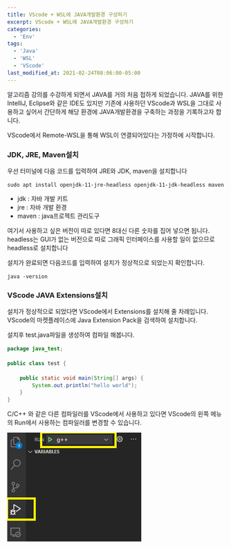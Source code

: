 ```yaml
---
title: VScode + WSL에 JAVA개발환경 구성하기
excerpt: VScode + WSL에 JAVA개발환경 구성하기
categories:
  - 'Env'
tags:
  - 'Java'
  - 'WSL'
  - 'VScode'
last_modified_at: 2021-02-24T08:06:00-05:00
---
```


알고리즘 강의를 수강하게 되면서 JAVA를 거의 처음 접하게 되었습니다.
JAVA를 위한 IntelliJ, Eclipse와 같은 IDE도 있지만 
기존에 사용하던 VScode과 WSL을 그대로 사용하고 싶어서 간단하게 해당 환경에 
JAVA개발환경을 구축하는 과정을 기록하고자 합니다.

VScode에서 Remote-WSL을 통해 WSL이 연결되어있다는 가정하에 시작합니다.

### JDK, JRE, Maven설치

우선 터미널에 다음 코드를 입력하여 JRE와 JDK, maven을 설치합니다
```
sudo apt install openjdk-11-jre-headless openjdk-11-jdk-headless maven
```
- jdk : 자바 개발 키트
- jre : 자바 개발 환경 
- maven : java프로젝트 관리도구  

여기서 사용하고 싶은 버전이 따로 있다면 8대신 다른 숫자를 집어 넣으면 됩니다.  
headless는 GUI가 없는 버전으로 따로 그래픽 인터페이스를 사용할 일이 없으므로 headless로 설치합니다

설치가 완료되면 다음코드를 입력하여 설치가 정상적으로 되었는지 확인합니다.
```
java -version
```

### VScode JAVA Extensions설치
설치가 정상적으로 되었다면 VScode에서 Extensions를 설치해 줄 차례입니다.
VScode의 마켓플레이스에 Java Extension Pack을 검색하여 설치합니다. 

설치후 test.java파일을 생성하여 컴파일 해봅니다.
```java
package java_test;

public class test {

    public static void main(String[] args) {
        System.out.println("hello world");
    }
}
```

C/C++ 와 같은 다른 컴파일러를 VScode에서 사용하고 있다면 VScode의 왼쪽 메뉴의 Run에서 사용하는 컴파일러를 변경할 수 있습니다. 

<img src ="/img/2021-02-24-java/chg_cmpler.png">
